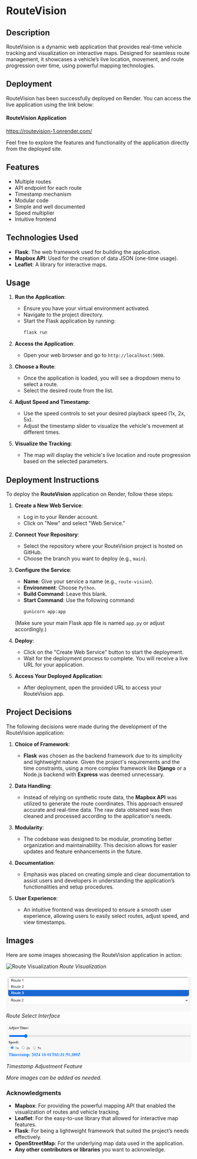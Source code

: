 # RouteVision

## Description
RouteVision is a dynamic web application that provides real-time vehicle tracking and visualization on interactive maps. Designed for seamless route management, it showcases a vehicle’s live location, movement, and route progression over time, using powerful mapping technologies.


## Deployment

RouteVision has been successfully deployed on Render. You can access the live application using the link below:

#### RouteVision Application
    
https://routevision-1.onrender.com/

Feel free to explore the features and functionality of the application directly from the deployed site.


## Features
- Multiple routes
- API endpoint for each route
- Timestamp mechanism
- Modular code
- Simple and well documented
- Speed multiplier
- Intuitive frontend


## Technologies Used
- **Flask**: The web framework used for building the application.
- **Mapbox API**: Used for the creation of data JSON (one-time usage).
- **Leaflet**: A library for interactive maps.

## Usage

1. **Run the Application**:
   - Ensure you have your virtual environment activated.
   - Navigate to the project directory.
   - Start the Flask application by running:
     ```bash
     flask run
     ```

2. **Access the Application**:
   - Open your web browser and go to `http://localhost:5000`.

3. **Choose a Route**:
   - Once the application is loaded, you will see a dropdown menu to select a route.
   - Select the desired route from the list.

4. **Adjust Speed and Timestamp**:
   - Use the speed controls to set your desired playback speed (1x, 2x, 5x).
   - Adjust the timestamp slider to visualize the vehicle's movement at different times.

5. **Visualize the Tracking**:
   - The map will display the vehicle's live location and route progression based on the selected parameters.



## Deployment Instructions

To deploy the **RouteVision** application on Render, follow these steps:

1. **Create a New Web Service**:
   - Log in to your Render account.
   - Click on "New" and select "Web Service."

2. **Connect Your Repository**:
   - Select the repository where your RouteVision project is hosted on GitHub.
   - Choose the branch you want to deploy (e.g., `main`).

3. **Configure the Service**:
   - **Name**: Give your service a name (e.g., `route-vision`).
   - **Environment**: Choose `Python`.
   - **Build Command**: Leave this blank.
   - **Start Command**: Use the following command:
     ```bash
     gunicorn app:app
     ```
   (Make sure your main Flask app file is named `app.py` or adjust accordingly.)


5. **Deploy**:
   - Click on the "Create Web Service" button to start the deployment.
   - Wait for the deployment process to complete. You will receive a live URL for your application.

6. **Access Your Deployed Application**:
   - After deployment, open the provided URL to access your RouteVision app.


## Project Decisions

The following decisions were made during the development of the RouteVision application:

1. **Choice of Framework**:
   - **Flask** was chosen as the backend framework due to its simplicity and lightweight nature. Given the project's requirements and the time constraints, using a more complex framework like **Django** or a Node.js backend with **Express** was deemed unnecessary.

2. **Data Handling**:
   - Instead of relying on synthetic route data, the **Mapbox API** was utilized to generate the route coordinates. This approach ensured accurate and real-time data. The raw data obtained was then cleaned and processed according to the application's needs. 

3. **Modularity**:
   - The codebase was designed to be modular, promoting better organization and maintainability. This decision allows for easier updates and feature enhancements in the future.

4. **Documentation**:
   - Emphasis was placed on creating simple and clear documentation to assist users and developers in understanding the application’s functionalities and setup procedures.

5. **User Experience**:
   - An intuitive frontend was developed to ensure a smooth user experience, allowing users to easily select routes, adjust speed, and view timestamps.


## Images

Here are some images showcasing the RouteVision application in action:

![Route Visualization](screenshots/interface.png)
*Route Visualization*

![Select Routes](screenshots/routes.png)
*Route Select Interface*

![Timestamp Adjustment](screenshots/time.png)
*Timestamp Adjustment Feature*

*More images can be added as needed.*


### Acknowledgments

- **Mapbox**: For providing the powerful mapping API that enabled the visualization of routes and vehicle tracking.
- **Leaflet**: For the easy-to-use library that allowed for interactive map features.
- **Flask**: For being a lightweight framework that suited the project’s needs effectively.
- **OpenStreetMap**: For the underlying map data used in the application.
- **Any other contributors or libraries** you want to acknowledge.

